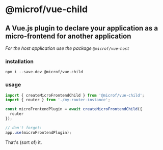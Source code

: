 # @microf/vue-child

## A Vue.js plugin to declare your application as a micro-frontend for another application
*For the host application use the package `@microf/vue-host`*

### installation
```shell
npm i --save-dev @microf/vue-child
```

### usage
```javascript
import { createMicroFrontendChild } from '@microf/vue-child';
import { router } from './my-router-instance';

const microFrontendPlugin = await createMicroFrontendChild({
  router
});

// don't forget:
app.use(microFrontendPlugin);
```

That's (sort of) it.
